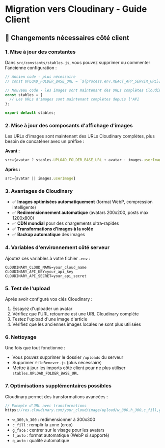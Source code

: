 # Migration vers Cloudinary - Guide Client

## 📝 **Changements nécessaires côté client**

### 1. **Mise à jour des constantes**

Dans `src/constants/stables.js`, vous pouvez supprimer ou commenter l'ancienne configuration :

```javascript
// Ancien code - plus nécessaire
// const UPLOAD_FOLDER_BASE_URL = `${process.env.REACT_APP_SERVER_URL}/uploads/`;

// Nouveau code - les images sont maintenant des URLs complètes Cloudinary
const stables = {
  // Les URLs d'images sont maintenant complètes depuis l'API
};

export default stables;
```

### 2. **Mise à jour des composants d'affichage d'images**

Les URLs d'images sont maintenant des URLs Cloudinary complètes, plus besoin de concaténer avec un préfixe :

**Avant :**

```javascript
src={avatar ? stables.UPLOAD_FOLDER_BASE_URL + avatar : images.userImage}
```

**Après :**

```javascript
src={avatar || images.userImage}
```

### 3. **Avantages de Cloudinary**

- ✅ **Images optimisées automatiquement** (format WebP, compression intelligente)
- ✅ **Redimensionnement automatique** (avatars 200x200, posts max 1200x800)
- ✅ **CDN mondial** pour des chargements ultra-rapides
- ✅ **Transformations d'images à la volée**
- ✅ **Backup automatique** des images

### 4. **Variables d'environnement côté serveur**

Ajoutez ces variables à votre fichier `.env` :

```env
CLOUDINARY_CLOUD_NAME=your_cloud_name
CLOUDINARY_API_KEY=your_api_key
CLOUDINARY_API_SECRET=your_api_secret
```

### 5. **Test de l'upload**

Après avoir configuré vos clés Cloudinary :

1. Essayez d'uploader un avatar
2. Vérifiez que l'URL retournée est une URL Cloudinary complète
3. Testez l'upload d'une image d'article
4. Vérifiez que les anciennes images locales ne sont plus utilisées

### 6. **Nettoyage**

Une fois que tout fonctionne :

- Vous pouvez supprimer le dossier `/uploads` du serveur
- Supprimer `fileRemover.js` (plus nécessaire)
- Mettre à jour les imports côté client pour ne plus utiliser `stables.UPLOAD_FOLDER_BASE_URL`

### 7. **Optimisations supplémentaires possibles**

Cloudinary permet des transformations avancées :

```javascript
// Exemple d'URL avec transformations
https://res.cloudinary.com/your_cloud/image/upload/w_300,h_300,c_fill,g_face,f_auto,q_auto/blog_avatars/image_id
```

- `w_300,h_300` : redimensionner à 300x300
- `c_fill` : remplir la zone (crop)
- `g_face` : centrer sur le visage pour les avatars
- `f_auto` : format automatique (WebP si supporté)
- `q_auto` : qualité automatique

